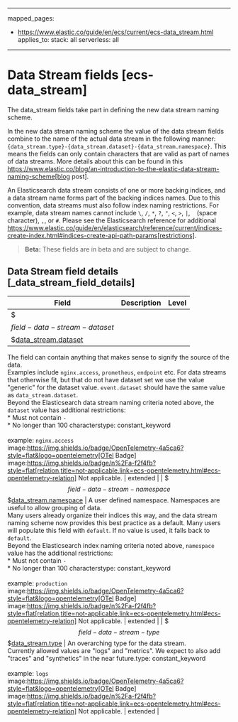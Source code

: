 <!-- This file is automatically generated. Don't edit it manually! -->
---
mapped_pages:
  - https://www.elastic.co/guide/en/ecs/current/ecs-data_stream.html
applies_to:
  stack: all
  serverless: all
---

# Data Stream fields [ecs-data_stream]

The data_stream fields take part in defining the new data stream naming scheme.

In the new data stream naming scheme the value of the data stream fields combine to the name of the actual data stream in the following manner: `{data_stream.type}-{data_stream.dataset}-{data_stream.namespace}`. This means the fields can only contain characters that are valid as part of names of data streams. More details about this can be found in this https://www.elastic.co/blog/an-introduction-to-the-elastic-data-stream-naming-scheme[blog post].

An Elasticsearch data stream consists of one or more backing indices, and a data stream name forms part of the backing indices names. Due to this convention, data streams must also follow index naming restrictions. For example, data stream names cannot include `\`, `/`, `*`, `?`, `"`, `<`, `>`, `|`, ` ` (space character), `,`, or `#`. Please see the Elasticsearch reference for additional https://www.elastic.co/guide/en/elasticsearch/reference/current/indices-create-index.html#indices-create-api-path-params[restrictions].

> **Beta:** These fields are in beta and are subject to change.

## Data Stream field details [_data_stream_field_details]

| Field | Description | Level |
| --- | --- | --- |
| $$$field-data-stream-dataset$$$[data_stream.dataset](#field-data-stream-dataset) |
The field can contain anything that makes sense to signify the source of the data.<br>Examples include `nginx.access`, `prometheus`, `endpoint` etc. For data streams that otherwise fit, but that do not have dataset set we use the value "generic" for the dataset value. `event.dataset` should have the same value as `data_stream.dataset`.<br>Beyond the Elasticsearch data stream naming criteria noted above, the `dataset` value has additional restrictions:<br>  * Must not contain `-`<br>  * No longer than 100 characterstype: constant_keyword<br><br>
example: `nginx.access`<br>image:https://img.shields.io/badge/OpenTelemetry-4a5ca6?style=flat&logo=opentelemetry[OTel Badge] image:https://img.shields.io/badge/n%2Fa-f2f4fb?style=flat[relation,title=not-applicable,link=ecs-opentelemetry.html#ecs-opentelemetry-relation] Not applicable. | extended |
| $$$field-data-stream-namespace$$$[data_stream.namespace](#field-data-stream-namespace) |
A user defined namespace. Namespaces are useful to allow grouping of data.<br>Many users already organize their indices this way, and the data stream naming scheme now provides this best practice as a default. Many users will populate this field with `default`. If no value is used, it falls back to `default`.<br>Beyond the Elasticsearch index naming criteria noted above, `namespace` value has the additional restrictions:<br>  * Must not contain `-`<br>  * No longer than 100 characterstype: constant_keyword<br><br>
example: `production`<br>image:https://img.shields.io/badge/OpenTelemetry-4a5ca6?style=flat&logo=opentelemetry[OTel Badge] image:https://img.shields.io/badge/n%2Fa-f2f4fb?style=flat[relation,title=not-applicable,link=ecs-opentelemetry.html#ecs-opentelemetry-relation] Not applicable. | extended |
| $$$field-data-stream-type$$$[data_stream.type](#field-data-stream-type) |
An overarching type for the data stream.<br>Currently allowed values are "logs" and "metrics". We expect to also add "traces" and "synthetics" in the near future.type: constant_keyword<br><br>
example: `logs`<br>image:https://img.shields.io/badge/OpenTelemetry-4a5ca6?style=flat&logo=opentelemetry[OTel Badge] image:https://img.shields.io/badge/n%2Fa-f2f4fb?style=flat[relation,title=not-applicable,link=ecs-opentelemetry.html#ecs-opentelemetry-relation] Not applicable. | extended |


